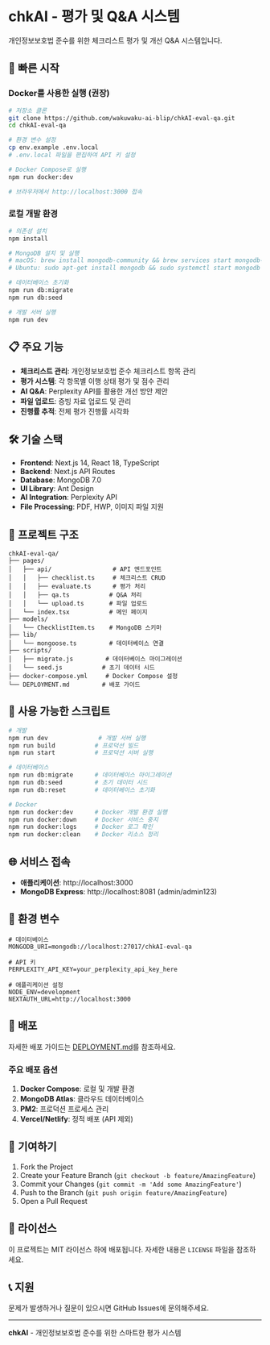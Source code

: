 # chkAI - 평가 및 Q&A 시스템

개인정보보호법 준수를 위한 체크리스트 평가 및 개선 Q&A 시스템입니다.

## 🚀 빠른 시작

### Docker를 사용한 실행 (권장)
```bash
# 저장소 클론
git clone https://github.com/wakuwaku-ai-blip/chkAI-eval-qa.git
cd chkAI-eval-qa

# 환경 변수 설정
cp env.example .env.local
# .env.local 파일을 편집하여 API 키 설정

# Docker Compose로 실행
npm run docker:dev

# 브라우저에서 http://localhost:3000 접속
```

### 로컬 개발 환경
```bash
# 의존성 설치
npm install

# MongoDB 설치 및 실행
# macOS: brew install mongodb-community && brew services start mongodb-community
# Ubuntu: sudo apt-get install mongodb && sudo systemctl start mongodb

# 데이터베이스 초기화
npm run db:migrate
npm run db:seed

# 개발 서버 실행
npm run dev
```

## 📋 주요 기능

- **체크리스트 관리**: 개인정보보호법 준수 체크리스트 항목 관리
- **평가 시스템**: 각 항목별 이행 상태 평가 및 점수 관리
- **AI Q&A**: Perplexity API를 활용한 개선 방안 제안
- **파일 업로드**: 증빙 자료 업로드 및 관리
- **진행률 추적**: 전체 평가 진행률 시각화

## 🛠️ 기술 스택

- **Frontend**: Next.js 14, React 18, TypeScript
- **Backend**: Next.js API Routes
- **Database**: MongoDB 7.0
- **UI Library**: Ant Design
- **AI Integration**: Perplexity API
- **File Processing**: PDF, HWP, 이미지 파일 지원

## 📁 프로젝트 구조

```
chkAI-eval-qa/
├── pages/
│   ├── api/                 # API 엔드포인트
│   │   ├── checklist.ts     # 체크리스트 CRUD
│   │   ├── evaluate.ts      # 평가 처리
│   │   ├── qa.ts           # Q&A 처리
│   │   └── upload.ts       # 파일 업로드
│   └── index.tsx           # 메인 페이지
├── models/
│   └── ChecklistItem.ts    # MongoDB 스키마
├── lib/
│   └── mongoose.ts         # 데이터베이스 연결
├── scripts/
│   ├── migrate.js         # 데이터베이스 마이그레이션
│   └── seed.js           # 초기 데이터 시드
├── docker-compose.yml     # Docker Compose 설정
└── DEPLOYMENT.md         # 배포 가이드
```

## 🔧 사용 가능한 스크립트

```bash
# 개발
npm run dev              # 개발 서버 실행
npm run build           # 프로덕션 빌드
npm run start           # 프로덕션 서버 실행

# 데이터베이스
npm run db:migrate      # 데이터베이스 마이그레이션
npm run db:seed         # 초기 데이터 시드
npm run db:reset        # 데이터베이스 초기화

# Docker
npm run docker:dev      # Docker 개발 환경 실행
npm run docker:down     # Docker 서비스 중지
npm run docker:logs     # Docker 로그 확인
npm run docker:clean    # Docker 리소스 정리
```

## 🌐 서비스 접속

- **애플리케이션**: http://localhost:3000
- **MongoDB Express**: http://localhost:8081 (admin/admin123)

## 📝 환경 변수

```env
# 데이터베이스
MONGODB_URI=mongodb://localhost:27017/chkAI-eval-qa

# API 키
PERPLEXITY_API_KEY=your_perplexity_api_key_here

# 애플리케이션 설정
NODE_ENV=development
NEXTAUTH_URL=http://localhost:3000
```

## 🚀 배포

자세한 배포 가이드는 [DEPLOYMENT.md](./DEPLOYMENT.md)를 참조하세요.

### 주요 배포 옵션
1. **Docker Compose**: 로컬 및 개발 환경
2. **MongoDB Atlas**: 클라우드 데이터베이스
3. **PM2**: 프로덕션 프로세스 관리
4. **Vercel/Netlify**: 정적 배포 (API 제외)

## 🤝 기여하기

1. Fork the Project
2. Create your Feature Branch (`git checkout -b feature/AmazingFeature`)
3. Commit your Changes (`git commit -m 'Add some AmazingFeature'`)
4. Push to the Branch (`git push origin feature/AmazingFeature`)
5. Open a Pull Request

## 📄 라이선스

이 프로젝트는 MIT 라이선스 하에 배포됩니다. 자세한 내용은 `LICENSE` 파일을 참조하세요.

## 📞 지원

문제가 발생하거나 질문이 있으시면 GitHub Issues에 문의해주세요.

---

**chkAI** - 개인정보보호법 준수를 위한 스마트한 평가 시스템